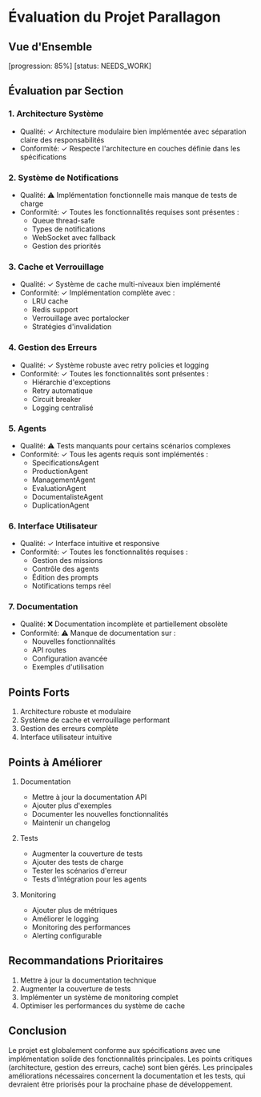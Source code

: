 # Évaluation du Projet Parallagon

## Vue d'Ensemble
[progression: 85%]
[status: NEEDS_WORK]

## Évaluation par Section

### 1. Architecture Système
- Qualité: ✓ Architecture modulaire bien implémentée avec séparation claire des responsabilités
- Conformité: ✓ Respecte l'architecture en couches définie dans les spécifications

### 2. Système de Notifications
- Qualité: ⚠️ Implémentation fonctionnelle mais manque de tests de charge
- Conformité: ✓ Toutes les fonctionnalités requises sont présentes :
  * Queue thread-safe
  * Types de notifications
  * WebSocket avec fallback
  * Gestion des priorités

### 3. Cache et Verrouillage
- Qualité: ✓ Système de cache multi-niveaux bien implémenté
- Conformité: ✓ Implémentation complète avec :
  * LRU cache
  * Redis support
  * Verrouillage avec portalocker
  * Stratégies d'invalidation

### 4. Gestion des Erreurs
- Qualité: ✓ Système robuste avec retry policies et logging
- Conformité: ✓ Toutes les fonctionnalités sont présentes :
  * Hiérarchie d'exceptions
  * Retry automatique
  * Circuit breaker
  * Logging centralisé

### 5. Agents
- Qualité: ⚠️ Tests manquants pour certains scénarios complexes
- Conformité: ✓ Tous les agents requis sont implémentés :
  * SpecificationsAgent
  * ProductionAgent
  * ManagementAgent
  * EvaluationAgent
  * DocumentalisteAgent
  * DuplicationAgent

### 6. Interface Utilisateur
- Qualité: ✓ Interface intuitive et responsive
- Conformité: ✓ Toutes les fonctionnalités requises :
  * Gestion des missions
  * Contrôle des agents
  * Édition des prompts
  * Notifications temps réel

### 7. Documentation
- Qualité: ❌ Documentation incomplète et partiellement obsolète
- Conformité: ⚠️ Manque de documentation sur :
  * Nouvelles fonctionnalités
  * API routes
  * Configuration avancée
  * Exemples d'utilisation

## Points Forts
1. Architecture robuste et modulaire
2. Système de cache et verrouillage performant
3. Gestion des erreurs complète
4. Interface utilisateur intuitive

## Points à Améliorer
1. Documentation
   - Mettre à jour la documentation API
   - Ajouter plus d'exemples
   - Documenter les nouvelles fonctionnalités
   - Maintenir un changelog

2. Tests
   - Augmenter la couverture de tests
   - Ajouter des tests de charge
   - Tester les scénarios d'erreur
   - Tests d'intégration pour les agents

3. Monitoring
   - Ajouter plus de métriques
   - Améliorer le logging
   - Monitoring des performances
   - Alerting configurable

## Recommandations Prioritaires
1. Mettre à jour la documentation technique
2. Augmenter la couverture de tests
3. Implémenter un système de monitoring complet
4. Optimiser les performances du système de cache

## Conclusion
Le projet est globalement conforme aux spécifications avec une implémentation solide des fonctionnalités principales. Les points critiques (architecture, gestion des erreurs, cache) sont bien gérés. Les principales améliorations nécessaires concernent la documentation et les tests, qui devraient être priorisés pour la prochaine phase de développement.
